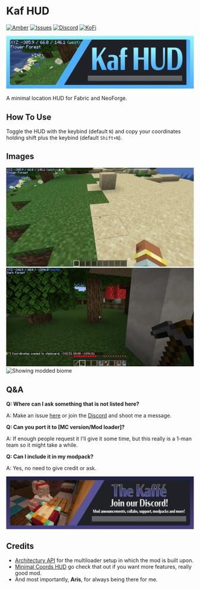 # Kaf HUD

[![Amber](https://img.shields.io/badge/Amber-iamkaf?style=for-the-badge&label=Requires&color=%23ebb134)](https://modrinth.com/mod/amber) [![Issues](https://img.shields.io/github/issues/iamkaf/mod-issues?style=for-the-badge&color=%23eee)](https://github.com/iamkaf/mod-issues) [![Discord](https://img.shields.io/discord/1207469438719492176?style=for-the-badge&logo=discord&label=DISCORD&color=%235865F2)](https://discord.gg/HV5WgTksaB) [![KoFi](https://img.shields.io/badge/KoFi-iamkaf?style=for-the-badge&logo=kofi&logoColor=%2330d1e3&label=Support%20Me&color=%2330d1e3)](https://ko-fi.com/iamkaffe)

![Kaf HUD](https://raw.githubusercontent.com/iamkaf/modresources/refs/heads/main/pages/kaf-hud/banner.png)

A minimal location HUD for Fabric and NeoForge.

## How To Use

Toggle the HUD with the keybind (default `N`) and copy your coordinates holding shift plus the keybind (default `Shift+N`).

## Images

![Showing the coordinates](https://raw.githubusercontent.com/iamkaf/modresources/refs/heads/main/pages/kaf-hud/screenshot1.png)
![Showing the copy feature](https://raw.githubusercontent.com/iamkaf/modresources/refs/heads/main/pages/kaf-hud/screenshot2.png)
![Showing modded biome](https://raw.githubusercontent.com/iamkaf/modresources/refs/heads/main/pages/kaf-hud/screenshot3.png)

## Q&A

**Q: Where can I ask something that is not listed here?**

A: Make an issue [here](https://github.com/iamkaf/mod-issues) or join the [Discord](https://discord.gg/HV5WgTksaB) and shoot me a message.


**Q: Can you port it to [MC version/Mod loader]?**

A: If enough people request it I'll give it some time, but this really is a 1-man team so it might take a while.


**Q: Can I include it in my modpack?**

A: Yes, no need to give credit or ask.

[![Join our Discord](https://raw.githubusercontent.com/iamkaf/modresources/refs/heads/main/pages/common/discord.png)](https://discord.gg/HV5WgTksaB)


## Credits

- [Architectury API](https://modrinth.com/mod/architectury-api) for the multiloader setup in which the mod is built upon.
- [Minimal Coords HUD](https://modrinth.com/mod/minimal-coords-hud) go check that out if you want more features, really good mod.
- And most importantly, **Aris**, for always being there for me.

